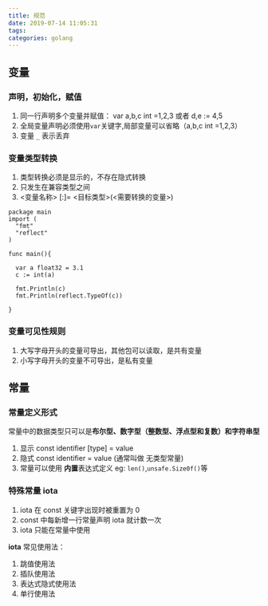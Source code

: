 ```yaml
---
title: 规范
date: 2019-07-14 11:05:31
tags:
categories: golang
---
```


## 变量
### 声明，初始化，赋值
1. 同一行声明多个变量并赋值： var a,b,c int =1,2,3   或者  d,e := 4,5
2. 全局变量声明必须使用`var`关键字,局部变量可以省略（a,b,c int =1,2,3）
3. 变量 `_` 表示丢弃
### 变量类型转换
1. 类型转换必须是显示的，不存在隐式转换
2. 只发生在兼容类型之间
3. <变量名称> [:]= <目标类型>(<需要转换的变量>)
```
package main
import (
  "fmt"
  "reflect"
)

func main(){

  var a float32 = 3.1
  c := int(a)
  
  fmt.Println(c)
  fmt.Println(reflect.TypeOf(c))
  
}
```

### 变量可见性规则
1. 大写字母开头的变量可导出，其他包可以读取，是共有变量
2. 小写字母开头的变量不可导出，是私有变量

## 常量

### 常量定义形式
常量中的数据类型只可以是**布尔型、数字型（整数型、浮点型和复数）和字符串型**
1. 显示 const identifier [type] = value 
2. 隐式 const identifier = value  (通常叫做  无类型常量)
3. 常量可以使用 **内置**表达式定义  eg: `len()`,`unsafe.Size0f()`等

### 特殊常量 iota
1. iota 在 const 关键字出现时被重置为 0 
2. const 中每新增一行常量声明 iota 就计数一次
3. iota 只能在常量中使用

**iota** 常见使用法：
1. 跳值使用法
2. 插队使用法
3. 表达式隐式使用法
4. 单行使用法



